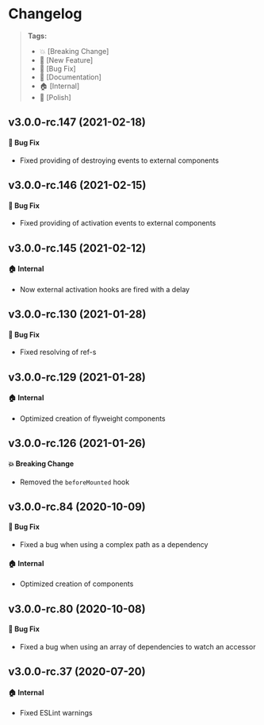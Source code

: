 Changelog
=========

> **Tags:**
> - :boom:       [Breaking Change]
> - :rocket:     [New Feature]
> - :bug:        [Bug Fix]
> - :memo:       [Documentation]
> - :house:      [Internal]
> - :nail_care:  [Polish]

## v3.0.0-rc.147 (2021-02-18)

#### :bug: Bug Fix

* Fixed providing of destroying events to external components

## v3.0.0-rc.146 (2021-02-15)

#### :bug: Bug Fix

* Fixed providing of activation events to external components

## v3.0.0-rc.145 (2021-02-12)

#### :house: Internal

* Now external activation hooks are fired with a delay

## v3.0.0-rc.130 (2021-01-28)

#### :bug: Bug Fix

* Fixed resolving of ref-s

## v3.0.0-rc.129 (2021-01-28)

#### :house: Internal

* Optimized creation of flyweight components

## v3.0.0-rc.126 (2021-01-26)

#### :boom: Breaking Change

* Removed the `beforeMounted` hook

## v3.0.0-rc.84 (2020-10-09)

#### :bug: Bug Fix

* Fixed a bug when using a complex path as a dependency

#### :house: Internal

* Optimized creation of components

## v3.0.0-rc.80 (2020-10-08)

#### :bug: Bug Fix

* Fixed a bug when using an array of dependencies to watch an accessor

## v3.0.0-rc.37 (2020-07-20)

#### :house: Internal

* Fixed ESLint warnings

